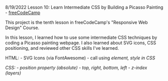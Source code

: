 8/19/2022
Lesson 10: Learn Intermediate CSS by Building a Picasso Painting -
[freeCodeCamp](https://www.freecodecamp.org/learn/2022/responsive-web-design/#learn-intermediate-css-by-building-a-picasso-painting)

This project is the tenth lesson in freeCodeCamp's "Responsive Web Design" Course.

In this lesson, I learned how to use some intermediate CSS techniques by coding a Picasso painting webpage. I also learned about SVG icons, CSS positioning, and reviewed other CSS skills I've learned.

HTML:
    - SVG Icons (via FontAwesome)
        - call using <i> element, style in CSS

CSS:
    - position property (absolute)
        - top, right, bottom, left
        - z-index (layers)